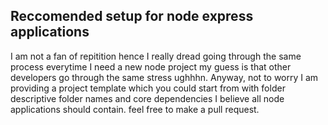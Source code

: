 ## Reccomended setup for node express applications
I am not a fan of repitition hence I really dread going through the same process everytime I need a new node project my guess is that other developers go through the same stress ughhhn.
Anyway, not to worry I am providing a project template which you could start from with folder descriptive folder names and core dependencies I believe all node applications should contain.
feel free to make a pull request.
 